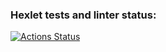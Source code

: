 ### Hexlet tests and linter status:
[![Actions Status](https://github.com/bitter-brain/frontend-project-46/actions/workflows/hexlet-check.yml/badge.svg)](https://github.com/bitter-brain/frontend-project-46/actions)